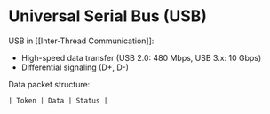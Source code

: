 
# Universal Serial Bus (USB)

USB in [[Inter-Thread Communication]]:

- High-speed data transfer (USB 2.0: 480 Mbps, USB 3.x: 10 Gbps)
- Differential signaling (D+, D-)

Data packet structure:
```
| Token | Data | Status |
```
